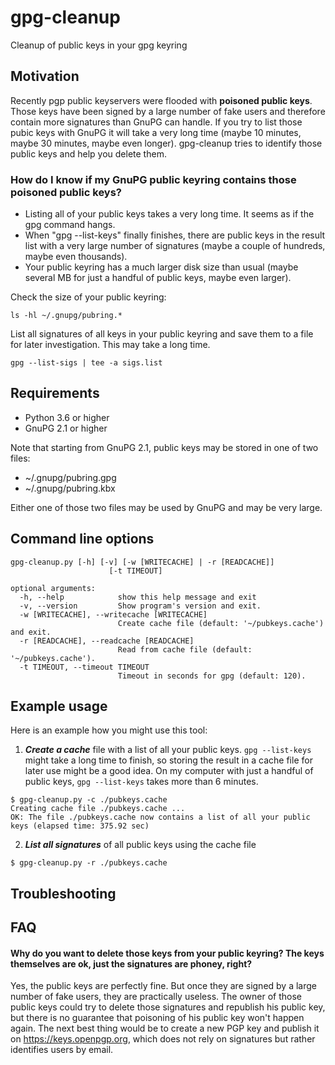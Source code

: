 # gpg-cleanup
Cleanup of public keys in your gpg keyring

## Motivation
Recently pgp public keyservers were flooded with **poisoned public keys**. Those keys have been signed by a large number of fake users and therefore contain more signatures than GnuPG can handle. If you try to list those pubic keys with GnuPG it will take a very long time (maybe 10 minutes, maybe 30 minutes, maybe even longer). gpg-cleanup tries to identify those public keys and help you delete them.

### How do I know if my GnuPG public keyring contains those poisoned public keys?
- Listing all of your public keys takes a very long time. It seems as if the gpg command hangs.
- When "gpg --list-keys" finally finishes, there are public keys in the result list with a very large number of signatures (maybe a couple of hundreds, maybe even thousands).
- Your public keyring has a much larger disk size than usual (maybe several MB for just a handful of public keys, maybe even larger).

Check the size of your public keyring:

`ls -hl ~/.gnupg/pubring.*`

List all signatures of all keys in your public keyring and save them to a file for later investigation. This may take a long time.

`gpg --list-sigs | tee -a sigs.list`

## Requirements
- Python 3.6 or higher
- GnuPG 2.1 or higher

Note that starting from GnuPG 2.1, public keys may be stored in one of two files:
- ~/.gnupg/pubring.gpg
- ~/.gnupg/pubring.kbx

Either one of those two files may be used by GnuPG and may be very large.

## Command line options
```
gpg-cleanup.py [-h] [-v] [-w [WRITECACHE] | -r [READCACHE]]
                      [-t TIMEOUT]

optional arguments:
  -h, --help            show this help message and exit
  -v, --version         Show program's version and exit.
  -w [WRITECACHE], --writecache [WRITECACHE]
                        Create cache file (default: '~/pubkeys.cache') and exit.
  -r [READCACHE], --readcache [READCACHE]
                        Read from cache file (default: '~/pubkeys.cache').
  -t TIMEOUT, --timeout TIMEOUT
                        Timeout in seconds for gpg (default: 120).
```

## Example usage
Here is an example how you might use this tool:

1. ***Create a cache*** file with a list of all your public keys. `gpg --list-keys` might take a long time to finish, so storing the result in a cache file for later use might be a good idea. On my computer with just a handful of public keys, `gpg --list-keys` takes more than 6 minutes.
```
$ gpg-cleanup.py -c ./pubkeys.cache
Creating cache file ./pubkeys.cache ...
OK: The file ./pubkeys.cache now contains a list of all your public keys (elapsed time: 375.92 sec)
```
2. ***List all signatures*** of all public keys using the cache file
```
$ gpg-cleanup.py -r ./pubkeys.cache
```

## Troubleshooting

## FAQ
#### Why do you want to delete those keys from your public keyring? The keys themselves are ok, just the signatures are phoney, right?
Yes, the public keys are perfectly fine. But once they are signed by a large number of fake users, they are practically useless. The owner of those public keys could try to delete those signatures and republish his public key, but there is no guarantee that poisoning of his public key won't happen again. The next best thing would be to create a new PGP key and publish it on https://keys.openpgp.org, which does not rely on signatures but rather identifies users by email.

